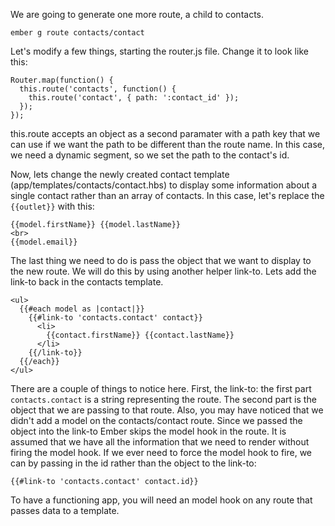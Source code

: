 We are going to generate one more route, a child to contacts.

    ember g route contacts/contact

Let's modify a few things, starting the router.js file. Change it to look like this:

    Router.map(function() {
      this.route('contacts', function() {
        this.route('contact', { path: ':contact_id' });
      });
    });

this.route accepts an object as a second paramater with a path key that we can use if we want the path to be different than the route name. In this case, we need a dynamic segment, so we set the path to the contact's id.

Now, lets change the newly created contact template (app/templates/contacts/contact.hbs) to display some information about a single contact rather than an array of contacts. In this case, let's replace the `{{outlet}}` with this:

    {{model.firstName}} {{model.lastName}}
    <br>
    {{model.email}}

The last thing we need to do is pass the object that we want to display to the new route. We will do this by using another helper link-to. Lets add the link-to back in the contacts template.

    <ul>
      {{#each model as |contact|}}
        {{#link-to 'contacts.contact' contact}}
          <li>
            {{contact.firstName}} {{contact.lastName}}
          </li>
        {{/link-to}}
      {{/each}}
    </ul>

There are a couple of things to notice here. First, the link-to: the first part `contacts.contact` is a string representing the route. The second part is the object that we are passing to that route. Also, you may have noticed that we didn't add a model on the contacts/contact route. Since we passed the object into the link-to Ember skips the model hook in the route. It is assumed that we have all the information that we need to render without firing the model hook. If we ever need to force the model hook to fire, we can by passing in the id rather than the object to the link-to:

    {{#link-to 'contacts.contact' contact.id}}

To have a functioning app, you will need an model hook on any route that passes data to a template.

